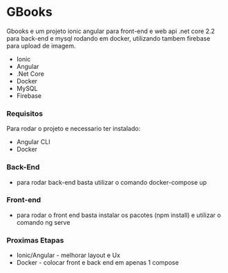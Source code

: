# GBooks
Gbooks e um projeto ionic angular para front-end e web api .net core 2.2 para back-end e mysql rodando em docker, utilizando tambem firebase para upload de imagem.

  - Ionic
  - Angular
  - .Net Core
  - Docker
  - MySQL
  - Firebase

### Requisitos
Para rodar o projeto e necessario ter instalado:

- Angular CLI
- Docker

### Back-End

- para rodar back-end basta utilizar o comando docker-compose up

### Front-end

- para rodar o front end basta instalar os pacotes (npm install) e utilizar o comando ng serve

### Proximas Etapas

- Ionic/Angular - melhorar layout e Ux
- Docker - colocar front e back end em apenas 1 compose